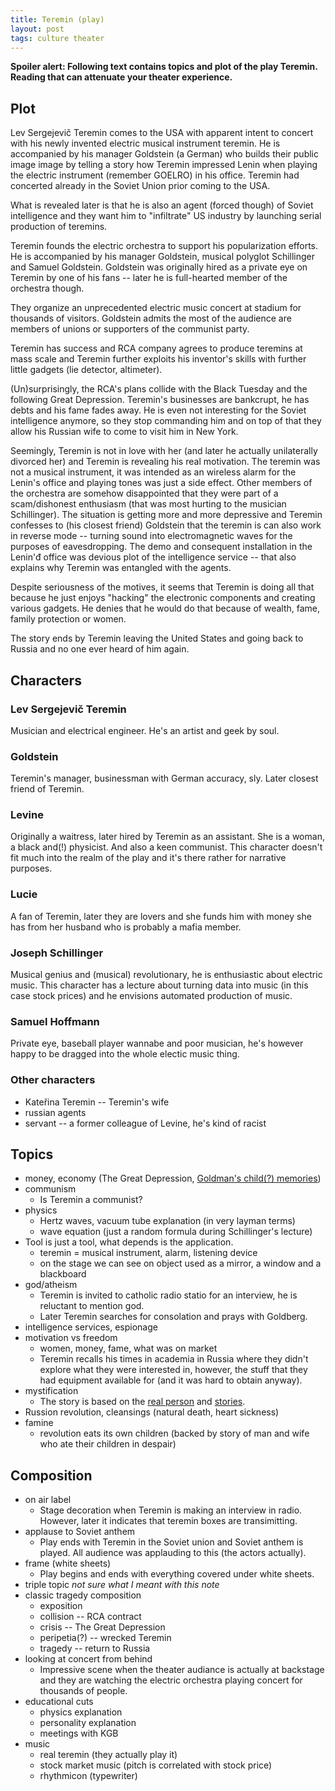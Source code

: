 ```yaml
---
title: Teremin (play)
layout: post
tags: culture theater
---
```


**Spoiler alert: Following text contains topics and plot of the play Teremin.
Reading that can attenuate your theater experience.**

## Plot

Lev Sergejevič Teremin comes to the USA with apparent intent to concert with
his newly invented electric musical instrument teremin.
He is accompanied by his manager Goldstein (a German) who builds their public
image image by telling a story how Teremin impressed Lenin when
playing the electric instrument (remember GOELRO) in his office. Teremin had
concerted already in the Soviet Union prior coming to the USA.

What is revealed later is that he is also an agent (forced though) of Soviet
intelligence and they want him to "infiltrate" US industry by launching serial
production of teremins.

Teremin founds the electric orchestra to support his popularization efforts. He
is accompanied by his manager Goldstein, musical polyglot Schillinger and
Samuel Goldstein. Goldstein was originally hired as a private
eye on Teremin by one of his fans -- later he is full-hearted member of the
orchestra though.

They organize an unprecedented electric music concert at stadium for thousands
of visitors. Goldstein admits the most of the audience are members of unions or
supporters of the communist party.

Teremin has success and RCA company agrees to produce teremins at mass scale
and Teremin further exploits his inventor's skills with further little gadgets
(lie detector, altimeter).

(Un)surprisingly, the RCA's plans collide with the Black Tuesday and the
following Great Depression. Teremin's businesses are bankcrupt, he has debts
and his fame fades away. He is even not interesting for the Soviet intelligence
anymore, so they stop commanding him and on top of that they allow his Russian
wife to come to visit him in New York.

Seemingly, Teremin is not in love with her (and later he actually unilaterally
divorced her) and Teremin is revealing his real motivation.
The teremin was not a musical instrument, it was intended as an wireless alarm
for the Lenin's office and playing tones was just a side effect. 
Other members of the orchestra are somehow disappointed that they were part of
a scam/dishonest enthusiasm (that was most hurting to the musician
Schillinger).
The situation is getting more and more depressive and Teremin confesses to (his
closest friend) Goldstein that the teremin is can also work in reverse mode --
turning sound into electromagnetic waves for the purposes of eavesdropping.
The demo and consequent installation in the Lenin'đ office was devious plot of
the intelligence service --
that also explains why Teremin was entangled with the agents.

Despite seriousness of the motives, it seems that Teremin is doing all that
because he just enjoys "hacking" the electronic components and creating various
gadgets. He denies that he would do that because of wealth, fame, family
protection or women.

The story ends by Teremin leaving the United States and going back to Russia
and no one ever heard of him again.

## Characters

### Lev Sergejevič Teremin

Musician and electrical engineer. He's an artist and geek by soul.

### Goldstein

Teremin's manager, businessman with German accuracy, sly. Later closest friend
of Teremin.


### Levine

Originally a waitress, later hired by Teremin as an assistant.
She is a woman, a black and(!) physicist. And also a keen communist.
This character doesn't fit much into the realm of the play and it's there
rather for narrative purposes.

### Lucie

A fan of Teremin, later they are lovers and she funds him with money she has
from her husband who is probably a mafia member.

### Joseph Schillinger

Musical genius and (musical) revolutionary, he is enthusiastic about electric
music.
This character has a lecture about turning data into music (in this case stock
prices) and he envisions automated production of music.

### Samuel Hoffmann

Private eye, baseball player wannabe and poor musician, he's however happy to
be dragged into the whole electic music thing.

### Other characters
- Kateřina Teremin -- Teremin's wife
- russian agents
- servant -- a former colleague of Levine, he's kind of racist


## Topics
- money, economy (The Great Depression, [Goldman's child(?) memories][hin])
- communism
	- Is Teremin a communist?
- physics
	- Hertz waves, vacuum tube explanation (in very layman terms)
	- wave equation (just a random formula during Schillinger's lecture)
- Tool is just a tool, what depends is the application.
	- teremin = musical instrument, alarm, listening device
	- on the stage we can see on object used as a mirror, a window and a
	  blackboard
- god/atheism
	- Teremin is invited to catholic radio statio for an interview, he is
	  reluctant to mention god.
	- Later Teremin searches for consolation and prays with Goldberg.
- intelligence services, espionage
- motivation vs freedom
	- women, money, fame, what was on market
	- Teremin recalls his times in academia in Russia where they didn't
	  explore what they were interested in, however, the stuff that they
	  had equipment available for (and it was hard to obtain anyway).
- mystification
	- The story is based on the [real person][lev] and [stories][thing].
- Russion revolution, cleansings (natural death, heart sickness)
- famine
	- revolution eats its own children (backed by story of man and wife who
	  ate their children in despair)

[hin]: https://en.wikipedia.org/wiki/Hyperinflation_in_the_Weimar_Republic
[lev]: https://en.wikipedia.org/wiki/L%C3%A9on_Theremin
[thing]: https://en.wikipedia.org/wiki/The_Thing_%28listening_device%29

## Composition
- on air label
	- Stage decoration when Teremin is making an interview in radio.
	  However, later it indicates that teremin boxes are transimitting.
- applause to Soviet anthem
	- Play ends with Teremin in the Soviet union and Soviet anthem is
	  played. All audience was applauding to this (the actors actually).
- frame (white sheets)
	- Play begins and ends with everything covered under white sheets.
- triple topic *not sure what I meant with this note*
- classic tragedy composition
	- exposition
	- collision -- RCA contract
	- crisis -- The Great Depression
	- peripetia(?) -- wrecked Teremin
	- tragedy -- return to Russia
- looking at concert from behind
	- Impressive scene when the theater audiance is actually at backstage
	  and they are watching the electric orchestra playing concert for
	  thousands of people.
- educational cuts
	- physics explanation
	- personality explanation
	- meetings with KGB
- music
	- real teremin (they actually play it)
	- stock market music (pitch is correlated with stock price)
	- rhythmicon (typewriter)

